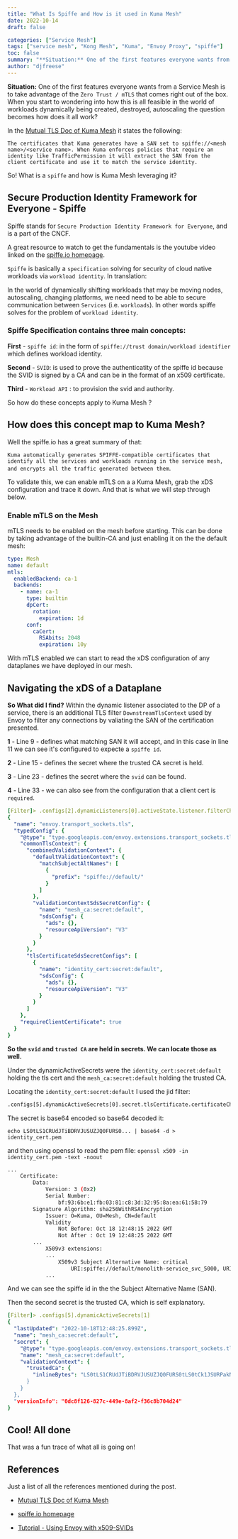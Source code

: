 ```yaml
---
title: "What Is Spiffe and How is it used in Kuma Mesh"
date: 2022-10-14
draft: false

categories: ["Service Mesh"]
tags: ["service mesh", "Kong Mesh", "Kuma", "Envoy Proxy", "spiffe"]
toc: false
summary: "**Situation:** One of the first features everyone wants from a Service Mesh is to take advantage of the `Zero Trust / mTLS` that comes right out of the box. When you start to wondering into how this is all feasible in the world of workloads dynamically being created, destroyed, autoscaling the question becomes how does it all work?"
author: "djfreese"
---
```


**Situation:** One of the first features everyone wants from a Service Mesh is to take advantage of the `Zero Trust / mTLS` that comes right out of the box. When you start to wondering into how this is all feasible in the world of workloads dynamically being created, destroyed, autoscaling the question becomes how does it all work?

In the [Mutual TLS Doc of Kuma Mesh](https://kuma.io/docs/1.8.x/policies/mutual-tls/) it states the following:

`The certificates that Kuma generates have a SAN set to spiffe://<mesh name>/<service name>. When Kuma enforces policies that require an identity like TrafficPermission it will extract the SAN from the client certificate and use it to match the service identity.`

So! What is a `spiffe` and how is Kuma Mesh leveraging it?

## Secure Production Identity Framework for Everyone - Spiffe

Spiffe stands for `Secure Production Identity Framework for Everyone`, and is a part of the CNCF.

A great resource to watch to get the fundamentals is the youtube video linked on the [spiffe.io homepage](https://spiffe.io/).

`Spiffe` is basically a `specification` solving for security of cloud native workloads via `workload identity`. In translation:

In the world of dynamically shifting workloads that may be moving nodes, autoscaling, changing platforms, we need need to be able to secure communication between `Services` (i.e. `workloads`). In other words spiffe solves for the problem of `workload identity`.

### Spiffe Specification contains three main concepts:

**First** - `spiffe id`: in the form of `spiffe://trust domain/workload identifier` which defines workload identity.

**Second** - `SVID`: is used to prove the authenticatity of the spiffe id because the SVID is signed by a CA and can be in the format of an x509 certificate.

**Third** - `Workload API` : to provision the svid and authority.

So how do these concepts apply to Kuma Mesh ?

## How does this concept map to Kuma Mesh?

Well the spiffe.io has a great summary of that:

`Kuma automatically generates SPIFFE-compatible certificates that identify all the services and workloads running in the service mesh, and encrypts all the traffic generated between them`.

To validate this, we can enable mTLS on a a Kuma Mesh, grab the xDS configuration and trace it down. And that is what we will step through below.

### Enable mTLS on the Mesh

mTLS needs to be enabled on the mesh before starting. This can be done by taking advantage of the builtin-CA and just enabling it on the the default mesh:

```yaml
type: Mesh
name: default
mtls:
  enabledBackend: ca-1
  backends:
    - name: ca-1
      type: builtin
      dpCert:
        rotation:
          expiration: 1d
      conf:
        caCert:
          RSAbits: 2048
          expiration: 10y
```

With mTLS enabled we can start to read the xDS configuration of any dataplanes we have deployed in our mesh.

## Navigating the xDS of a Dataplane

**So What did I find?** Within the dynamic listener associated to the DP of a service, there is an additional TLS filter `DownstreamTlsContext` used by Envoy to filter any connections by valiating the SAN of the certification presented.

**1** -  Line 9 - defines what matching SAN it will accept, and in this case in line 11 we can see it's configured to expecte a `spiffe id`.

**2** - Line 15 - defines the secret where the trusted CA secret is held.

**3** - Line 23 - defines the secret where the `svid` can be found.

**4** - Line 33 - we can also see from the configuration that a client cert is `required`.

```yaml
[Filter]> .configs[2].dynamicListeners[0].activeState.listener.filterChains[0].transportSocket
{                                                                                                                                
  "name": "envoy.transport_sockets.tls",                                                                                         
  "typedConfig": {                                                                                                               
    "@type": "type.googleapis.com/envoy.extensions.transport_sockets.tls.v3.DownstreamTlsContext",                               
    "commonTlsContext": {                                                                                                        
      "combinedValidationContext": {                                                                                             
        "defaultValidationContext": {                                                                                            
          "matchSubjectAltNames": [                                                                                              
            {                                                                                                                    
              "prefix": "spiffe://default/"                                                                                      
            }                                                                                                                    
          ]                                                                                                                      
        },                                                                                                                       
        "validationContextSdsSecretConfig": {                                                                                    
          "name": "mesh_ca:secret:default",                                                                                      
          "sdsConfig": {                                                                                                         
            "ads": {},                                                                                                           
            "resourceApiVersion": "V3"                                                                                           
          }                                                                                                                      
        }                                                                                                                        
      },                                                                                                                         
      "tlsCertificateSdsSecretConfigs": [                                                                                        
        {                                                                                                                        
          "name": "identity_cert:secret:default",                                                                                
          "sdsConfig": {                                                                                                         
            "ads": {},                                                                                                           
            "resourceApiVersion": "V3"                                                                                           
          }                                                                                                                      
        }                                                                                                                        
      ]                                                                                                                          
    },                                                                                                                           
    "requireClientCertificate": true                                                                                             
  }                                                                                                                              
}
```


**So the `svid` and `trusted CA` are held in secrets. We can locate those as well.**

Under the dynamicActiveSecrets were the `identity_cert:secret:default` holding the tls cert and the `mesh_ca:secret:default` holding the trusted CA.

Locating the `identity_cert:secret:default` I used the jid filter:

```bash
.configs[5].dynamicActiveSecrets[0].secret.tlsCertificate.certificateChain.inlineBytes
```

The secret is base64 encoded so base64 decoded it:

`echo LS0tLS1CRUdJTiBDRVJUSUZJQ0FURS0... | base64 -d > identity_cert.pem`

and then using openssl to read the pem file: `openssl x509 -in identity_cert.pem -text -noout`

```bash
...
    Certificate:
        Data:
            Version: 3 (0x2)
            Serial Number:
                bf:93:6b:e1:fb:03:81:c8:3d:32:95:8a:ea:61:58:79
        Signature Algorithm: sha256WithRSAEncryption
            Issuer: O=Kuma, OU=Mesh, CN=default
            Validity
                Not Before: Oct 18 12:48:15 2022 GMT
                Not After : Oct 19 12:48:25 2022 GMT
        ...
            X509v3 extensions:
            ...
                X509v3 Subject Alternative Name: critical
                    URI:spiffe://default/monolith-service_svc_5000, URI:kuma://kuma.io/protocol/http, URI:kuma://kuma.io/service/monolith-service_svc_5000, URI:kuma://kuma.io/zone/on_prem
            ...
```

And we can see the spiffe id in the the Subject Alternative Name (SAN).

Then the second secret is the trusted CA, which is self explanatory.

```yaml
[Filter]> .configs[5].dynamicActiveSecrets[1]    
{                                         
  "lastUpdated": "2022-10-18T12:48:25.899Z",                      
  "name": "mesh_ca:secret:default",                                   
  "secret": {                                                           
    "@type": "type.googleapis.com/envoy.extensions.transport_sockets.tls.v3.Secret",
    "name": "mesh_ca:secret:default",                                                 
    "validationContext": {                   
      "trustedCa": {                                                                    
        "inlineBytes": "LS0tLS1CRUdJTiBDRVJUSUZJQ0FURS0tLS0tCk1JSURPakNDQWlLZ0F3SUJBZ0lCQURBTkJna3Foa2lHOXcwQkFRc0ZBREF3TVEwd0N3WURWUVFLRXdSTGRXMWgKTVEwd0N3WURWUVFMRXdSTlpYTm9NUkF3RGdZRFZRUURFd2RrWldaaGRXeDBNQjRYRFRJeU1UQ
      }                                                                                                                                                                                                                      
    }                          
  },                                                                                                                                                                                                                         
  "versionInfo": "0dc8f126-827c-449e-8af2-f36c8b704d24"                                                                                                                                                                      
}
```

## Cool! All done

That was a fun trace of what all is going on!

## References

Just a list of all the references mentioned during the post.

* [Mutual TLS Doc of Kuma Mesh](https://kuma.io/docs/1.8.x/policies/mutual-tls/)

* [spiffe.io homepage](https://spiffe.io/)

* [Tutorial - Using Envoy with x509-SVIDs](https://spiffe.io/docs/latest/microservices/envoy-x509/readme/)